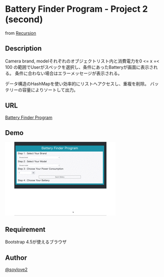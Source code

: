 # Battery Finder Program - Project 2 (second)
from [Recursion](https://recursionist.io)

## Description
Camera brand, modelそれぞれのオブジェクトリスト内と消費電力を0 <= x =< 100 の範囲でUserがスペックを選択し、条件にあったBatteryが画面に表示される。
条件に合わない場合はエラーメッセージが表示される。

データ構造のHashMapを使い効率的にリストへアクセスし、重複を削除。
バッテリーの容量によりソートして出力。

## URL
[Battery Finder Program](https://soysan.github.io/Battery-Finder-Program/)
## Demo
![demo](demo.gif)

## Requirement
Bootstrap 4.5が使えるブラウザ

## Author
[@soylove2](https://twitter.com/soylove2)
